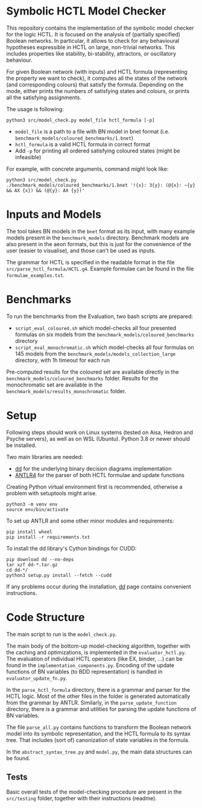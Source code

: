 # Symbolic HCTL Model Checker

This repository contains the implementation of the symbolic model checker for the logic HCTL.
It is focused on the analysis of (partially specified) Boolean networks. In particular, it allows to check for any behavioural hypotheses expressible in HCTL on large, non-trivial networks. 
This includes properties like stability, bi-stability, attractors, or oscillatory behaviour.

For given Boolean network (with inputs) and HCTL formula (representing the property we want to check), it computes all the states of the network (and corresponding colours) that satisfy the formula.
Depending on the mode, either prints the numbers of satisfying states and colours, or prints all the satisfying assignments.

The usage is following:
```
python3 src/model_check.py model_file hctl_formula [-p]
```

- `model_file` is a path to a file with BN model in bnet format (i.e. `benchmark_models/coloured_benchmarks/1.bnet`)
- `hctl_formula` is a valid HCTL formula in correct format
- Add `-p` for printing all ordered satisfying coloured states (might be infeasible)

For example, with concrete arguments, command might look like:
```
python3 src/model_check.py ./benchmark_models/coloured_benchmarks/1.bnet '!{x}: 3{y}: (@{x}: ~{y} && AX {x}) && (@{y}: AX {y})'
```


# Inputs and Models

The tool takes BN models in the `bnet` format as its input, with many example models present in the `benchmark_models` directory. 
Benchmark models are also present in the aeon formats, but this is just for the convenience of the user (easier to visualise), and those can't be used as inputs.

The grammar for HCTL is specified in the readable format in the file `src/parse_hctl_formula/HCTL.g4`. 
Example formulae can be found in the file `formulae_examples.txt`.


# Benchmarks

To run the benchmarks from the Evaluation, two bash scripts are prepared:

- `script_eval_coloured.sh` which model-checks all four presented formulas on six models from the `benchmark_models/coloured_benchmarks` directory
- `script_eval_monochromatic.sh` which model-checks all four formulas on 145 models from the `benchmark_models/models_collection_large` directory, with 1h timeout for each run

Pre-computed results for the coloured set are available directly in the `benchmark_models/coloured_benchmarks` folder.
Results for the monochromatic set are available in the `benchmark_models/results_monochromatic` folder.


# Setup

Following steps should work on Linux systems (tested on Aisa, Hedron and Psyche servers), as well as on WSL (Ubuntu). Python 3.8 or newer should be installed.

Two main libraries are needed:
- [dd](https://github.com/tulip-control/dd) for the underlying binary decision diagrams implementation
- [ANTLR4](https://github.com/antlr/antlr4/blob/master/doc/python-target.md) for the parser of both HCTL formulae and update functions

Creating Python virtual environment first is recommended, otherwise a problem with setuptools might arise.
```
python3 -m venv env
source env/bin/activate
```

To set up ANTLR and some other minor modules and requirements:
```
pip install wheel
pip install -r requirements.txt
```

To install the dd library's Cython bindings for CUDD:
```
pip download dd --no-deps  
tar xzf dd-*.tar.gz  
cd dd-*/  
python3 setup.py install --fetch --cudd  
```

If any problems occur during the installation, [dd](https://github.com/tulip-control/dd) page contains convenient instructions.


# Code Structure

The main script to run is the `model_check.py`.

The main body of the bottom-up model-checking algorithm, together with the caching and optimizations, is implemented in the `evaluator_hctl.py`.
The evaluation of individual HCTL operators (like EX, binder, ...) can be found in the `implementation_components.py`.
Encoding of the update functions of BN variables (to BDD representation) is handled in `evaluator_update_fn.py`.

In the `parse_hctl_formula` directory, there is a grammar and parser for the HCTL logic.
Most of the other files in the folder is generated automatically from the grammar by ANTLR.
Similarly, in the `parse_update_function` directory, there is a grammar and utilities for parsing the update functions of BN variables.

The file `parse_all.py` contains functions to transform the Boolean network model into its symbolic representation, and the HCTL formula to its syntax tree.
That includes (sort of) canonization of state variables in the formula.

In the `abstract_syntax_tree.py` and `model.py`, the main data structures can be found.

## Tests

Basic overall tests of the model-checking procedure are present in the `src/testing` folder, together with their instructions (readme).
